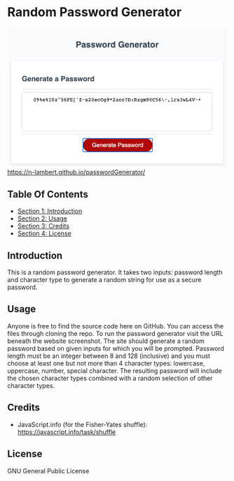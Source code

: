 # Random Password Generator #
![Screenshot of index.html](./assets/Password_Generator.png)
https://n-lambert.github.io/passwordGenerator/

## Table Of Contents ##

- [Section 1: Introduction](#introduction)
- [Section 2: Usage](#usage)
- [Section 3: Credits](#credits)
- [Section 4: License](#license)

## Introduction ##

This is a random password generator. It takes two inputs: password length and character type to generate a random string for use as a secure password. 

## Usage ##

Anyone is free to find the source code here on GitHub. You can access the files through cloning the repo. To run the password generator visit the URL beneath the website screenshot. The site should generate a random password based on given inputs for which you will be prompted. Password length must be an integer between 8 and 128 (inclusive) and you must choose at least one but not more than 4 character types: lowercase, uppercase, number, special character. The resulting password will include the chosen character types combined with a random selection of other character types.

## Credits ##

- JavaScript.info (for the Fisher-Yates shuffle): https://javascript.info/task/shuffle

## License ##

GNU General Public License